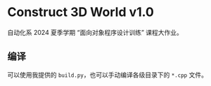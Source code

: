 # Construct 3D World v1.0

自动化系 2024 夏季学期 “面向对象程序设计训练” 课程大作业。

## 编译

可以使用我提供的 `build.py`，也可以手动编译各级目录下的 `*.cpp` 文件。